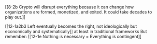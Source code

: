 [[8-2b Crypto will disrupt everything because it can change how organizations are formed, monetized, and exited. It could take decades to play out.]]

[[12-1a2b3 Left eventually becomes the right, not ideologically but economically and systematically]] at least in traditional frameworks
	But remember: [[12-1e Nothing is necessary = Everything is contingent]]